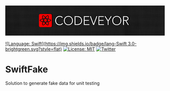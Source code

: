 [![](images/logo_codeveyor.jpg)](https://twitter.com/Codeveyor)

[![Language: Swift](https://img.shields.io/badge/lang-Swift 3.0-brightgreen.svg?style=flat)](https://developer.apple.com/swift/)
[![License: MIT](https://img.shields.io/badge/license-MIT-blue.svg?style=flat)](https://github.com/alexth/CDVDictionary/blob/master/README.md)
[![Twitter](https://img.shields.io/badge/twitter-@Codeveyor-blue.svg?style=flat)](https://twitter.com/Codeveyor)
# SwiftFake
Solution to generate fake data for unit testing